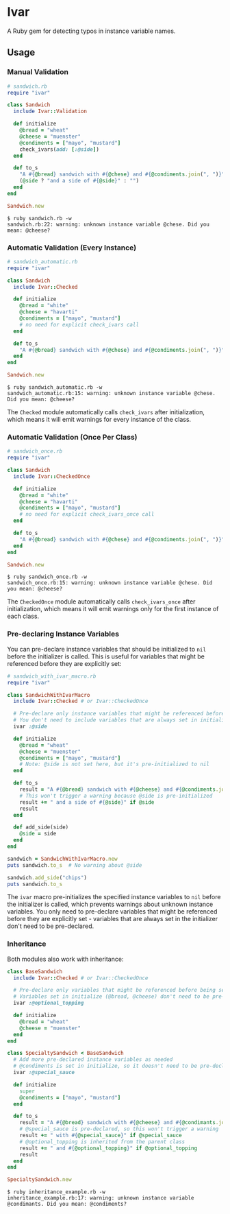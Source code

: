 # Ivar

A Ruby gem for detecting typos in instance variable names.

## Usage

### Manual Validation

```ruby
# sandwich.rb
require "ivar"

class Sandwich
  include Ivar::Validation

  def initialize
    @bread = "wheat"
    @cheese = "muenster"
    @condiments = ["mayo", "mustard"]
    check_ivars(add: [:@side])
  end

  def to_s
    "A #{@bread} sandwich with #{@chese} and #{@condiments.join(", ")}" \
    (@side ? "and a side of #{@side}" : "")
  end
end

Sandwich.new
```

```shell
$ ruby sandwich.rb -w
sandwich.rb:22: warning: unknown instance variable @chese. Did you mean: @cheese?
```

### Automatic Validation (Every Instance)

```ruby
# sandwich_automatic.rb
require "ivar"

class Sandwich
  include Ivar::Checked

  def initialize
    @bread = "white"
    @cheese = "havarti"
    @condiments = ["mayo", "mustard"]
    # no need for explicit check_ivars call
  end

  def to_s
    "A #{@bread} sandwich with #{@chese} and #{@condiments.join(", ")}"
  end
end

Sandwich.new
```

```shell
$ ruby sandwich_automatic.rb -w
sandwich_automatic.rb:15: warning: unknown instance variable @chese. Did you mean: @cheese?
```

The `Checked` module automatically calls `check_ivars` after initialization, which means it will emit warnings for every instance of the class.

### Automatic Validation (Once Per Class)

```ruby
# sandwich_once.rb
require "ivar"

class Sandwich
  include Ivar::CheckedOnce

  def initialize
    @bread = "white"
    @cheese = "havarti"
    @condiments = ["mayo", "mustard"]
    # no need for explicit check_ivars_once call
  end

  def to_s
    "A #{@bread} sandwich with #{@chese} and #{@condiments.join(", ")}"
  end
end

Sandwich.new
```

```shell
$ ruby sandwich_once.rb -w
sandwich_once.rb:15: warning: unknown instance variable @chese. Did you mean: @cheese?
```

The `CheckedOnce` module automatically calls `check_ivars_once` after initialization, which means it will emit warnings only for the first instance of each class.

### Pre-declaring Instance Variables

You can pre-declare instance variables that should be initialized to `nil` before the initializer is called. This is useful for variables that might be referenced before they are explicitly set:

```ruby
# sandwich_with_ivar_macro.rb
require "ivar"

class SandwichWithIvarMacro
  include Ivar::Checked # or Ivar::CheckedOnce

  # Pre-declare only instance variables that might be referenced before being set
  # You don't need to include variables that are always set in initialize
  ivar :@side

  def initialize
    @bread = "wheat"
    @cheese = "muenster"
    @condiments = ["mayo", "mustard"]
    # Note: @side is not set here, but it's pre-initialized to nil
  end

  def to_s
    result = "A #{@bread} sandwich with #{@cheese} and #{@condiments.join(", ")}"
    # This won't trigger a warning because @side is pre-initialized
    result += " and a side of #{@side}" if @side
    result
  end

  def add_side(side)
    @side = side
  end
end

sandwich = SandwichWithIvarMacro.new
puts sandwich.to_s  # No warning about @side

sandwich.add_side("chips")
puts sandwich.to_s
```

The `ivar` macro pre-initializes the specified instance variables to `nil` before the initializer is called, which prevents warnings about unknown instance variables. You only need to pre-declare variables that might be referenced before they are explicitly set - variables that are always set in the initializer don't need to be pre-declared.

### Inheritance

Both modules also work with inheritance:

```ruby
class BaseSandwich
  include Ivar::Checked # or Ivar::CheckedOnce

  # Pre-declare only variables that might be referenced before being set
  # Variables set in initialize (@bread, @cheese) don't need to be pre-declared
  ivar :@optional_topping

  def initialize
    @bread = "wheat"
    @cheese = "muenster"
  end
end

class SpecialtySandwich < BaseSandwich
  # Add more pre-declared instance variables as needed
  # @condiments is set in initialize, so it doesn't need to be pre-declared
  ivar :@special_sauce

  def initialize
    super
    @condiments = ["mayo", "mustard"]
  end

  def to_s
    result = "A #{@bread} sandwich with #{@cheese} and #{@condimants.join(", ")}"
    # @special_sauce is pre-declared, so this won't trigger a warning
    result += " with #{@special_sauce}" if @special_sauce
    # @optional_topping is inherited from the parent class
    result += " and #{@optional_topping}" if @optional_topping
    result
  end
end

SpecialtySandwich.new
```

```shell
$ ruby inheritance_example.rb -w
inheritance_example.rb:17: warning: unknown instance variable @condimants. Did you mean: @condiments?
```
